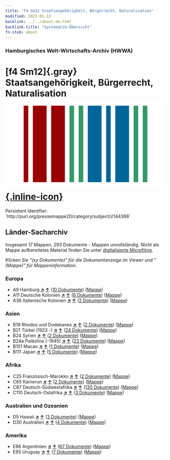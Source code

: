 ```yaml
---
title: "f4 Sm12 Staatsangehörigkeit, Bürgerrecht, Naturalisation"
modified: 2021-03-13
backlink: ../../about.de.html
backlink-title: "Systematik-Übersicht"
fn-stub: about
---
```


### Hamburgisches Welt-Wirtschafts-Archiv (HWWA)

# [f4 Sm12]{.gray}&#8201; Staatsangehörigkeit, Bürgerrecht, Naturalisation &#160; [![Wikidata](/images/Wikidata-logo.svg "Wikidata"){.inline-icon}](http://www.wikidata.org/entity/Q104699640)

<div class="hint">Persistent Identifier: `http://purl.org/pressemappe20/category/subject/i/144368`</div>







## Länder-Sacharchiv




Insgesamt 17 Mappen, 293 Dokumente - Mappen unvollständig.
Nicht als Mappe aufbereitetes Material finden Sie unter [digitalisierte Microfilme](/film/h1_sh.de.html).

_Klicken Sie "(xy Dokumente)" für die Dokumentanzeige im Viewer und "(Mappe)" für Mappeninformation._




### Europa

- A9 Hamburg [**&nearr;**](../../../geo/i/140905/about.de.html "Hamburg (alle Mappen)") [**&uarr;**](../../../geo/about.de.html#A9 "Ländersystematik") (<a href="https://pm20.zbw.eu/iiifview/folder/sh/140905,144368" title="über: Hamburg : Staatsangehörigkeit, Bürgerrecht, Naturalisation" target="_blank">10 Dokumente</a>) ([Mappe](../../../../folder/sh/1409xx/140905/1443xx/144368/about.de.html))
- A11 Deutsche Kolonien [**&nearr;**](../../../geo/i/140960/about.de.html "Deutsche Kolonien (alle Mappen)") [**&uarr;**](../../../geo/about.de.html#A11 "Ländersystematik") (<a href="https://pm20.zbw.eu/iiifview/folder/sh/140960,144368" title="über: Deutsche Kolonien : Staatsangehörigkeit, Bürgerrecht, Naturalisation" target="_blank">6 Dokumente</a>) ([Mappe](../../../../folder/sh/1409xx/140960/1443xx/144368/about.de.html))
- A36 Italienische Kolonien [**&nearr;**](../../../geo/i/141012/about.de.html "Italienische Kolonien (alle Mappen)") [**&uarr;**](../../../geo/about.de.html#A36 "Ländersystematik") (<a href="https://pm20.zbw.eu/iiifview/folder/sh/141012,144368" title="über: Italienische Kolonien : Staatsangehörigkeit, Bürgerrecht, Naturalisation" target="_blank">2 Dokumente</a>) ([Mappe](../../../../folder/sh/1410xx/141012/1443xx/144368/about.de.html))

### Asien

- B19 Rhodos und Dodekanes [**&nearr;**](../../../geo/i/141106/about.de.html "Rhodos und Dodekanes (alle Mappen)") [**&uarr;**](../../../geo/about.de.html#B19 "Ländersystematik") (<a href="https://pm20.zbw.eu/iiifview/folder/sh/141106,144368" title="über: Rhodos und Dodekanes : Staatsangehörigkeit, Bürgerrecht, Naturalisation" target="_blank">2 Dokumente</a>) ([Mappe](../../../../folder/sh/1411xx/141106/1443xx/144368/about.de.html))
- B21 Türkei (1923 -) [**&nearr;**](../../../geo/i/141111/about.de.html "Türkei (1923 -) (alle Mappen)") [**&uarr;**](../../../geo/about.de.html#B21 "Ländersystematik") (<a href="https://pm20.zbw.eu/iiifview/folder/sh/141111,144368" title="über: Türkei (1923 -) : Staatsangehörigkeit, Bürgerrecht, Naturalisation" target="_blank">24 Dokumente</a>) ([Mappe](../../../../folder/sh/1411xx/141111/1443xx/144368/about.de.html))
- B24 Syrien [**&nearr;**](../../../geo/i/141114/about.de.html "Syrien (alle Mappen)") [**&uarr;**](../../../geo/about.de.html#B24 "Ländersystematik") (<a href="https://pm20.zbw.eu/iiifview/folder/sh/141114,144368" title="über: Syrien : Staatsangehörigkeit, Bürgerrecht, Naturalisation" target="_blank">2 Dokumente</a>) ([Mappe](../../../../folder/sh/1411xx/141114/1443xx/144368/about.de.html))
- B24a Palästina (-1945) [**&nearr;**](../../../geo/i/141115/about.de.html "Palästina (-1945) (alle Mappen)") [**&uarr;**](../../../geo/about.de.html#B24a "Ländersystematik") (<a href="https://pm20.zbw.eu/iiifview/folder/sh/141115,144368" title="über: Palästina (-1945) : Staatsangehörigkeit, Bürgerrecht, Naturalisation" target="_blank">23 Dokumente</a>) ([Mappe](../../../../folder/sh/1411xx/141115/1443xx/144368/about.de.html))
- B101 Macao [**&nearr;**](../../../geo/i/141267/about.de.html "Macao (alle Mappen)") [**&uarr;**](../../../geo/about.de.html#B101 "Ländersystematik") (<a href="https://pm20.zbw.eu/iiifview/folder/sh/141267,144368" title="über: Macao : Staatsangehörigkeit, Bürgerrecht, Naturalisation" target="_blank">1 Dokumente</a>) ([Mappe](../../../../folder/sh/1412xx/141267/1443xx/144368/about.de.html))
- B111 Japan [**&nearr;**](../../../geo/i/141272/about.de.html "Japan (alle Mappen)") [**&uarr;**](../../../geo/about.de.html#B111 "Ländersystematik") (<a href="https://pm20.zbw.eu/iiifview/folder/sh/141272,144368" title="über: Japan : Staatsangehörigkeit, Bürgerrecht, Naturalisation" target="_blank">5 Dokumente</a>) ([Mappe](../../../../folder/sh/1412xx/141272/1443xx/144368/about.de.html))

### Afrika

- C25 Französisch-Marokko [**&nearr;**](../../../geo/i/141358/about.de.html "Französisch-Marokko (alle Mappen)") [**&uarr;**](../../../geo/about.de.html#C25 "Ländersystematik") (<a href="https://pm20.zbw.eu/iiifview/folder/sh/141358,144368" title="über: Französisch-Marokko : Staatsangehörigkeit, Bürgerrecht, Naturalisation" target="_blank">2 Dokumente</a>) ([Mappe](../../../../folder/sh/1413xx/141358/1443xx/144368/about.de.html))
- C65 Kamerun [**&nearr;**](../../../geo/i/141410/about.de.html "Kamerun (alle Mappen)") [**&uarr;**](../../../geo/about.de.html#C65 "Ländersystematik") (<a href="https://pm20.zbw.eu/iiifview/folder/sh/141410,144368" title="über: Kamerun : Staatsangehörigkeit, Bürgerrecht, Naturalisation" target="_blank">2 Dokumente</a>) ([Mappe](../../../../folder/sh/1414xx/141410/1443xx/144368/about.de.html))
- C87 Deutsch-Südwestafrika [**&nearr;**](../../../geo/i/141450/about.de.html "Deutsch-Südwestafrika (alle Mappen)") [**&uarr;**](../../../geo/about.de.html#C87 "Ländersystematik") (<a href="https://pm20.zbw.eu/iiifview/folder/sh/141450,144368" title="über: Deutsch-Südwestafrika : Staatsangehörigkeit, Bürgerrecht, Naturalisation" target="_blank">130 Dokumente</a>) ([Mappe](../../../../folder/sh/1414xx/141450/1443xx/144368/about.de.html))
- C110 Deutsch-Ostafrika [**&nearr;**](../../../geo/i/141471/about.de.html "Deutsch-Ostafrika (alle Mappen)") [**&uarr;**](../../../geo/about.de.html#C110 "Ländersystematik") (<a href="https://pm20.zbw.eu/iiifview/folder/sh/141471,144368" title="über: Deutsch-Ostafrika : Staatsangehörigkeit, Bürgerrecht, Naturalisation" target="_blank">3 Dokumente</a>) ([Mappe](../../../../folder/sh/1414xx/141471/1443xx/144368/about.de.html))

### Australien und Ozeanien

- D5 Hawaii [**&nearr;**](../../../geo/i/141595/about.de.html "Hawaii (alle Mappen)") [**&uarr;**](../../../geo/about.de.html#D5 "Ländersystematik") (<a href="https://pm20.zbw.eu/iiifview/folder/sh/141595,144368" title="über: Hawaii : Staatsangehörigkeit, Bürgerrecht, Naturalisation" target="_blank">3 Dokumente</a>) ([Mappe](../../../../folder/sh/1415xx/141595/1443xx/144368/about.de.html))
- D30 Australien [**&nearr;**](../../../geo/i/141621/about.de.html "Australien (alle Mappen)") [**&uarr;**](../../../geo/about.de.html#D30 "Ländersystematik") (<a href="https://pm20.zbw.eu/iiifview/folder/sh/141621,144368" title="über: Australien : Staatsangehörigkeit, Bürgerrecht, Naturalisation" target="_blank">4 Dokumente</a>) ([Mappe](../../../../folder/sh/1416xx/141621/1443xx/144368/about.de.html))

### Amerika

- E86 Argentinien [**&nearr;**](../../../geo/i/141692/about.de.html "Argentinien (alle Mappen)") [**&uarr;**](../../../geo/about.de.html#E86 "Ländersystematik") (<a href="https://pm20.zbw.eu/iiifview/folder/sh/141692,144368" title="über: Argentinien : Staatsangehörigkeit, Bürgerrecht, Naturalisation" target="_blank">67 Dokumente</a>) ([Mappe](../../../../folder/sh/1416xx/141692/1443xx/144368/about.de.html))
- E95 Uruguay [**&nearr;**](../../../geo/i/141695/about.de.html "Uruguay (alle Mappen)") [**&uarr;**](../../../geo/about.de.html#E95 "Ländersystematik") (<a href="https://pm20.zbw.eu/iiifview/folder/sh/141695,144368" title="über: Uruguay : Staatsangehörigkeit, Bürgerrecht, Naturalisation" target="_blank">7 Dokumente</a>) ([Mappe](../../../../folder/sh/1416xx/141695/1443xx/144368/about.de.html))








